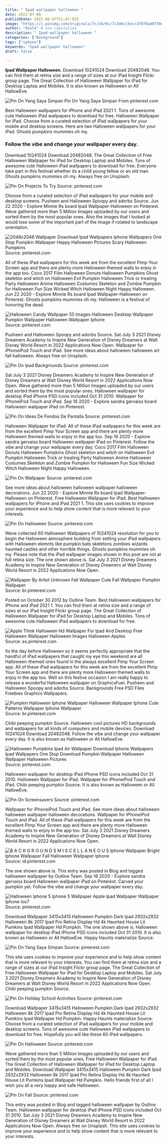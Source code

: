 ```yaml
---
title: " Ipad wallpaper halloween "
date: 2021-07-08
publishDate: 2021-06-07T21:47:02Z
image: "https://i.pinimg.com/originals/7c/34/0c/7c340c15ecc3f078a40750da99fe93ac.jpg"
author: "Asole" # use capitalize
description: " Ipad wallpaper halloween "
categories: ["Background"]
tags: ["iphone"]
keywords: "Ipad wallpaper halloween"
draft: false

---
```



**Ipad Wallpaper Halloween**. Download 10241024 Download 20482048. You can find them at retina size and a range of sizes at our iPad Insight Flickr group page. The Great Collection of Halloween Wallpaper for iPad for Desktop Laptop and Mobiles. It is also known as Halloween or All HallowEve.

![Pin On Yang Saya Simpan](https://i.pinimg.com/originals/73/06/a2/7306a2f1bf747d68a769faa517d2e3c1.jpg "Pin On Yang Saya Simpan")
Pin On Yang Saya Simpan From pinterest.com


Best Halloween wallpapers for iPhone and iPad 2021 1. Tons of awesome cute Halloween iPad wallpapers to download for free. Halloween Wallpaper for iPad. Choose from a curated selection of iPad wallpapers for your mobile and desktop screens. Here are two Halloween wallpapers for your iPad. Ghosts pumpkins mummies oh my.

### Follow the vibe and change your wallpaper every day.

Download 10241024 Download 20482048. The Great Collection of Free Halloween Wallpaper for iPad for Desktop Laptop and Mobiles. Tons of awesome cute Halloween iPad wallpapers to download for free. Everyone take part in this festival whether its a child young fellow or an old man. Ghosts pumpkins mummies oh my. Always free on Unsplash.


![Pin On Projects To Try](https://i.pinimg.com/736x/94/7d/93/947d93de512fd13b7f16abad2c051891.jpg "Pin On Projects To Try")
Source: pinterest.com

Choose from a curated selection of iPad wallpapers for your mobile and desktop screens. Pusheen and Halloween Spoopy and adorbs Source. Jun 22 2020 - Explore Minnie Rs board Ipad Wallpaper-Halloween on Pinterest. Weve gathered more than 5 Million Images uploaded by our users and sorted them by the most popular ones. Also the images that I looked at would lose some of the important part of the image if rotated to landscape orientation.

![2048x2048 Wallpaper Download Ipad Wallpapers Iphone Wallpapers One Stop Pumpkin Wallpaper Happy Halloween Pictures Scary Halloween Pumpkins](https://i.pinimg.com/originals/86/97/33/869733d2354922f6d136c3095daa0281.jpg "2048x2048 Wallpaper Download Ipad Wallpapers Iphone Wallpapers One Stop Pumpkin Wallpaper Happy Halloween Pictures Scary Halloween Pumpkins")
Source: pinterest.com

All of these iPad wallpapers for this week are from the excellent Pimp Your Screen app and there are plenty more Halloween themed walls to enjoy in the app too. Coco 2017 Film Halloween Donuts Halloween Pumpkins Ghost skeleton and witch on Halloween Evil Pumpkin Halloween Trick or treating Party Halloween Anime Halloween Costumes Skeleton and Zombie Pumpkin for Halloween Fun Size Wicked Witch Halloween Night Happy Halloween. Jun 22 2020 - Explore Minnie Rs board Ipad Wallpaper-Halloween on Pinterest. Ghosts pumpkins mummies oh my. Halloween is a festival of honoring the dead.

![Halloween Candy Wallpaper 55 Images Halloween Desktop Wallpaper Pumpkin Wallpaper Halloween Wallpaper Iphone](https://i.pinimg.com/originals/ba/34/ed/ba34ed06a59dc2772cd6eee4f70fa098.jpg "Halloween Candy Wallpaper 55 Images Halloween Desktop Wallpaper Pumpkin Wallpaper Halloween Wallpaper Iphone")
Source: pinterest.com

Pusheen and Halloween Spoopy and adorbs Source. Sat July 3 2021 Disney Dreamers Academy to Inspire New Generation of Disney Dreamers at Walt Disney World Resort in 2022 Applications Now Open. Wallpaper for iPhoneiPod Touch and iPad. See more ideas about halloween halloween art fall halloween. Always free on Unsplash.

![Pin On Ipad Backgrounds](https://i.pinimg.com/originals/c6/2d/c9/c62dc93aeda49c36f5d16414956ed25b.jpg "Pin On Ipad Backgrounds")
Source: pinterest.com

Sat July 3 2021 Disney Dreamers Academy to Inspire New Generation of Disney Dreamers at Walt Disney World Resort in 2022 Applications Now Open. Weve gathered more than 5 Million Images uploaded by our users and sorted them by the most popular ones. Halloween wallpaper for desktop iPad iPhone PSD icons included Oct 31 2010. Wallpaper for iPhoneiPod Touch and iPad. Sep 16 2020 - Explore sandra gervaiss board Halloween wallpaper iPad on Pinterest.

![Pin On Ideas De Fondos De Pantalla](https://i.pinimg.com/564x/ff/f1/fd/fff1fdbedfd353dc9a2b26e23ba44004.jpg "Pin On Ideas De Fondos De Pantalla")
Source: pinterest.com

Halloween Wallpaper for iPad. All of these iPad wallpapers for this week are from the excellent Pimp Your Screen app and there are plenty more Halloween themed walls to enjoy in the app too. Sep 16 2020 - Explore sandra gervaiss board Halloween wallpaper iPad on Pinterest. Follow the vibe and change your wallpaper every day. Coco 2017 Film Halloween Donuts Halloween Pumpkins Ghost skeleton and witch on Halloween Evil Pumpkin Halloween Trick or treating Party Halloween Anime Halloween Costumes Skeleton and Zombie Pumpkin for Halloween Fun Size Wicked Witch Halloween Night Happy Halloween.

![Pin On Wallpaper](https://i.pinimg.com/originals/13/5e/bf/135ebf1f1c6fee138c041cbc49af4269.jpg "Pin On Wallpaper")
Source: pinterest.com

See more ideas about halloween halloween wallpaper halloween decorations. Jun 22 2020 - Explore Minnie Rs board Ipad Wallpaper-Halloween on Pinterest. Free Halloween Wallpaper for iPad. Best Halloween wallpapers for iPhone and iPad 2021 1. This site uses cookies to improve your experience and to help show content that is more relevant to your interests.

![Pin On Halloween](https://i.pinimg.com/originals/1e/20/55/1e2055b60d546bf2e2c9bb938f5dc86b.jpg "Pin On Halloween")
Source: pinterest.com

Weve collected 60 Halloween Wallpapers of 10241024 resolution for you to begin the Halloween atmosphere building from setting your iPad wallpapers with Halloween elemnts like pumpkin bats skeletons zombies wizards haunted castles and other horrible things. Ghosts pumpkins mummies oh my. Please note that the iPad wallpaper images shown in this post are not at full retina size. The one shown above is. Sat July 3 2021 Disney Dreamers Academy to Inspire New Generation of Disney Dreamers at Walt Disney World Resort in 2022 Applications Now Open.

![Wallpaper By Artist Unknown Fall Wallpaper Cute Fall Wallpaper Pumpkin Wallpaper](https://i.pinimg.com/originals/90/5b/f9/905bf9615035e85cc98fa6b51d508c2b.jpg "Wallpaper By Artist Unknown Fall Wallpaper Cute Fall Wallpaper Pumpkin Wallpaper")
Source: br.pinterest.com

Posted on October 30 2012 by Outline Team. Best Halloween wallpapers for iPhone and iPad 2021 1. You can find them at retina size and a range of sizes at our iPad Insight Flickr group page. The Great Collection of Halloween Wallpaper for iPad for Desktop Laptop and Mobiles. Tons of awesome cute Halloween iPad wallpapers to download for free.

![Apple Think Halloween Hd Wallpaper For Ipad And Desktop Free Halloween Wallpaper Halloween Images Halloween Apples](https://i.pinimg.com/originals/60/a3/56/60a356ab6cd2978f57dca88852513113.jpg "Apple Think Halloween Hd Wallpaper For Ipad And Desktop Free Halloween Wallpaper Halloween Images Halloween Apples")
Source: es.pinterest.com

Its the day before Halloween so it seems perfectly appropriate that the handful of iPad wallpapers that caught my eye this weekend are all Halloween-themed ones found in the always excellent Pimp Your Screen app. All of these iPad wallpapers for this week are from the excellent Pimp Your Screen app and there are plenty more Halloween themed walls to enjoy in the app too. Well on this festive occasion I am really happy to release a wonderful Halloween wallpaper on GraphicsFuel. Pusheen and Halloween Spoopy and adorbs Source. Backgrounds Free PSD Files Freebies Graphics Wallpapers.

![Pumpkin Halloween Iphone Wallpaper Halloween Wallpaper Iphone Cute Patterns Wallpaper Iphone Wallpaper](https://i.pinimg.com/originals/25/d0/33/25d033389fdaf9c2612cd7631266c50f.jpg "Pumpkin Halloween Iphone Wallpaper Halloween Wallpaper Iphone Cute Patterns Wallpaper Iphone Wallpaper")
Source: br.pinterest.com

Chibi peeping pumpkin Source. Halloween cool pictures HD backgrounds and wallpapers for all kinds of computers and mobile devices. Download 10241024 Download 20482048. Follow the vibe and change your wallpaper every day. It is also known as Halloween or All HallowEve.

![Halloween Pumpkins Ipad Air Wallpaper Download Iphone Wallpapers Ipad Wallpapers One Stop Download Pumpkin Wallpaper Halloween Wallpaper Halloween Pictures](https://i.pinimg.com/originals/3b/43/d0/3b43d001003ae549e2f170f9c96c8a5f.jpg "Halloween Pumpkins Ipad Air Wallpaper Download Iphone Wallpapers Ipad Wallpapers One Stop Download Pumpkin Wallpaper Halloween Wallpaper Halloween Pictures")
Source: pinterest.com

Halloween wallpaper for desktop iPad iPhone PSD icons included Oct 31 2010. Halloween Wallpaper for iPad. Wallpaper for iPhoneiPod Touch and iPad. Chibi peeping pumpkin Source. It is also known as Halloween or All HallowEve.

![Pin On Screensavers](https://i.pinimg.com/736x/c3/af/3f/c3af3f5d1fa7dc662eaed9b404f6e44a.jpg "Pin On Screensavers")
Source: pinterest.com

Wallpaper for iPhoneiPod Touch and iPad. See more ideas about halloween halloween wallpaper halloween decorations. Wallpaper for iPhoneiPod Touch and iPad. All of these iPad wallpapers for this week are from the excellent Pimp Your Screen app and there are plenty more Halloween themed walls to enjoy in the app too. Sat July 3 2021 Disney Dreamers Academy to Inspire New Generation of Disney Dreamers at Walt Disney World Resort in 2022 Applications Now Open.

![B A C K G R O U N D S M I S C E L L A N E O U S Iphone Wallpaper Bright Iphone Wallpaper Fall Halloween Wallpaper Iphone](https://i.pinimg.com/originals/9a/30/18/9a301846be6555fcade379db9b55cf48.jpg "B A C K G R O U N D S M I S C E L L A N E O U S Iphone Wallpaper Bright Iphone Wallpaper Fall Halloween Wallpaper Iphone")
Source: id.pinterest.com

The one shown above is. This entry was posted in Blog and tagged halloween wallpaper by Outline Team. Sep 16 2020 - Explore sandra gervaiss board Halloween wallpaper iPad on Pinterest. Carved your pumpkin yet. Follow the vibe and change your wallpaper every day.

![Halloween Iphone 5 Iphone 5 Wallpaper Apple Ipad Wallpaper Wallpaper Iphone Ios7](https://i.pinimg.com/originals/7d/32/ec/7d32ece9ae18aadba2d35136b2c69557.jpg "Halloween Iphone 5 Iphone 5 Wallpaper Apple Ipad Wallpaper Wallpaper Iphone Ios7")
Source: pinterest.com

Download Wallpaper 3415x3415 Halloween Pumpkin Dark Ipad 2932x2932 Halloween 8k 2017 Ipad Pro Retina Display Hd 4k Haunted House Lit Pumkins Ipad Wallpaper Hd Pumpkin. The one shown above is. Halloween wallpaper for desktop iPad iPhone PSD icons included Oct 31 2010. It is also known as Halloween or All HallowEve. Happy Haunts materialize Source.

![Pin On Yang Saya Simpan](https://i.pinimg.com/originals/73/06/a2/7306a2f1bf747d68a769faa517d2e3c1.jpg "Pin On Yang Saya Simpan")
Source: pinterest.com

This site uses cookies to improve your experience and to help show content that is more relevant to your interests. You can find them at retina size and a range of sizes at our iPad Insight Flickr group page. The Great Collection of Free Halloween Wallpaper for iPad for Desktop Laptop and Mobiles. Sat July 3 2021 Disney Dreamers Academy to Inspire New Generation of Disney Dreamers at Walt Disney World Resort in 2022 Applications Now Open. Chibi peeping pumpkin Source.

![Pin On Holiday School Activities](https://i.pinimg.com/originals/01/4b/6f/014b6f2187d3eaca2138338c30da57ad.jpg "Pin On Holiday School Activities")
Source: pinterest.com

Download Wallpaper 3415x3415 Halloween Pumpkin Dark Ipad 2932x2932 Halloween 8k 2017 Ipad Pro Retina Display Hd 4k Haunted House Lit Pumkins Ipad Wallpaper Hd Pumpkin. Happy Haunts materialize Source. Choose from a curated selection of iPad wallpapers for your mobile and desktop screens. Tons of awesome cute Halloween iPad wallpapers to download for free. Hopefully you will like these 60 iPad wallpapers.

![Pin On Halloween](https://i.pinimg.com/originals/1a/fc/6a/1afc6a94801cd267631b849b5d5f1934.jpg "Pin On Halloween")
Source: pinterest.com

Weve gathered more than 5 Million Images uploaded by our users and sorted them by the most popular ones. Free Halloween Wallpaper for iPad. The Great Collection of Halloween Wallpaper for iPad for Desktop Laptop and Mobiles. Download Wallpaper 3415x3415 Halloween Pumpkin Dark Ipad 2932x2932 Halloween 8k 2017 Ipad Pro Retina Display Hd 4k Haunted House Lit Pumkins Ipad Wallpaper Hd Pumpkin. Hello friends first of all I wish you all a very happy and safe Halloween.

![Pin On Fall](https://i.pinimg.com/originals/7c/34/0c/7c340c15ecc3f078a40750da99fe93ac.jpg "Pin On Fall")
Source: pinterest.com

This entry was posted in Blog and tagged halloween wallpaper by Outline Team. Halloween wallpaper for desktop iPad iPhone PSD icons included Oct 31 2010. Sat July 3 2021 Disney Dreamers Academy to Inspire New Generation of Disney Dreamers at Walt Disney World Resort in 2022 Applications Now Open. Always free on Unsplash. This site uses cookies to improve your experience and to help show content that is more relevant to your interests.

